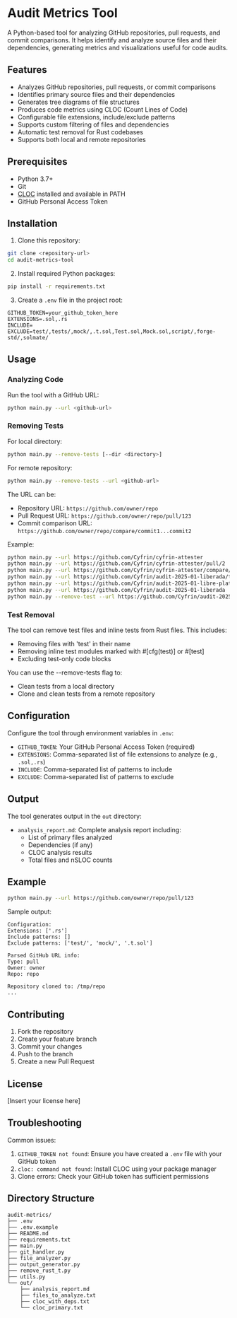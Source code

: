 # Audit Metrics Tool

A Python-based tool for analyzing GitHub repositories, pull requests, and commit comparisons.
It helps identify and analyze source files and their dependencies, generating metrics and visualizations useful for code audits.

## Features

- Analyzes GitHub repositories, pull requests, or commit comparisons
- Identifies primary source files and their dependencies
- Generates tree diagrams of file structures
- Produces code metrics using CLOC (Count Lines of Code)
- Configurable file extensions, include/exclude patterns
- Supports custom filtering of files and dependencies
- Automatic test removal for Rust codebases
- Supports both local and remote repositories

## Prerequisites

- Python 3.7+
- Git
- [CLOC](https://github.com/AlDanial/cloc) installed and available in PATH
- GitHub Personal Access Token

## Installation

1. Clone this repository:
```bash
git clone <repository-url>
cd audit-metrics-tool
```

2. Install required Python packages:
```bash
pip install -r requirements.txt
```

3. Create a `.env` file in the project root:
```env
GITHUB_TOKEN=your_github_token_here
EXTENSIONS=.sol,.rs
INCLUDE=
EXCLUDE=test/,tests/,mock/,.t.sol,Test.sol,Mock.sol,script/,forge-std/,solmate/
```

## Usage

### Analyzing Code

Run the tool with a GitHub URL:

```bash
python main.py --url <github-url>
```

### Removing Tests

For local directory:

```bash
python main.py --remove-tests [--dir <directory>]
```

For remote repository:

```bash
python main.py --remove-tests --url <github-url>
```

The URL can be:
- Repository URL: `https://github.com/owner/repo`
- Pull Request URL: `https://github.com/owner/repo/pull/123`
- Commit comparison URL: `https://github.com/owner/repo/compare/commit1...commit2`

Example:
```bash
python main.py --url https://github.com/Cyfrin/cyfrin-attester
python main.py --url https://github.com/Cyfrin/cyfrin-attester/pull/2
python main.py --url https://github.com/Cyfrin/cyfrin-attester/compare/f4c5cb59c4962162fe45e502f5d3d9bc1b2f36d3...08ebaed7c61dc256b1d86ea52ef23ddecb0d04a0
python main.py --url https://github.com/Cyfrin/audit-2025-01-liberada/tree/08ebaed7c61dc256b1d86ea52ef23ddecb0d04a0
python main.py --url https://github.com/Cyfrin/audit-2025-01-libre-platform-contracts/commit/08ebaed7c61dc256b1d86ea52ef23ddecb0d04a0
python main.py --url https://github.com/Cyfrin/audit-2025-01-liberada
python main.py --remove-test --url https://github.com/Cyfrin/audit-2025-01-liberada
```

### Test Removal

The tool can remove test files and inline tests from Rust files. This includes:
- Removing files with 'test' in their name
- Removing inline test modules marked with #[cfg(test)] or #[test]
- Excluding test-only code blocks

You can use the --remove-tests flag to:
- Clean tests from a local directory
- Clone and clean tests from a remote repository

## Configuration

Configure the tool through environment variables in `.env`:

- `GITHUB_TOKEN`: Your GitHub Personal Access Token (required)
- `EXTENSIONS`: Comma-separated list of file extensions to analyze (e.g., `.sol,.rs`)
- `INCLUDE`: Comma-separated list of patterns to include
- `EXCLUDE`: Comma-separated list of patterns to exclude

## Output

The tool generates output in the `out` directory:

- `analysis_report.md`: Complete analysis report including:
  - List of primary files analyzed
  - Dependencies (if any)
  - CLOC analysis results
  - Total files and nSLOC counts

## Example

```bash
python main.py --url https://github.com/owner/repo/pull/123
```

Sample output:
```
Configuration:
Extensions: ['.rs']
Include patterns: []
Exclude patterns: ['test/', 'mock/', '.t.sol']

Parsed GitHub URL info:
Type: pull
Owner: owner
Repo: repo

Repository cloned to: /tmp/repo
...
```

## Contributing

1. Fork the repository
2. Create your feature branch
3. Commit your changes
4. Push to the branch
5. Create a new Pull Request

## License

[Insert your license here]

## Troubleshooting

Common issues:

1. `GITHUB_TOKEN not found`: Ensure you have created a `.env` file with your GitHub token
2. `cloc: command not found`: Install CLOC using your package manager
3. Clone errors: Check your GitHub token has sufficient permissions

## Directory Structure

```
audit-metrics/
├── .env
├── .env.example
├── README.md
├── requirements.txt
├── main.py
├── git_handler.py
├── file_analyzer.py
├── output_generator.py
├── remove_rust_t.py
├── utils.py
└── out/
    ├── analysis_report.md
    ├── files_to_analyze.txt
    ├── cloc_with_deps.txt
    └── cloc_primary.txt
```
